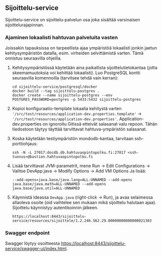 ## Sijoittelu-service

Sijoittelu-service on sijoittelu-palvelun osa joka sisältää varsinaisen sijoittelurajapinnan.

### Ajaminen lokaalisti hahtuvan palveluita vasten

Joissakin tapauksissa on tarpeellista ajaa ympäristöä lokaalisti jonkin jaetun kehitysympäristön datalla, esim. virheiden
selvittämistä varten. Tämä onnistuu seuraavilla ohjeilla.

1. Kehitysympäristössä käytetään aina paikallista sijoittelutietokantaa (jotta skeemamuutoksia voi kehittää lokaalisti).
Luo PostgreSQL kontti seuraavilla komennoilla (tarvitsee tehdä vain kerran):

    ``` shell
    cd sijoittelu-service/postgresql/docker
    docker build --tag sijoittelu-postgres .
    docker create --name sijoittelu-postgres --env POSTGRES_PASSWORD=postgres -p 5433:5432 sijoittelu-postgres
    ```

2. Kopioi konfiguraatio-template lokaalia kehitystä varten ```'/src/test/resources/application-dev.properties.template'``` -> ```'/src/test/resources/application-dev.properties'```.
Application-dev.properties on ignoroitu Gitissä etteivät salasanat valu repoon. Tähän tiedostoon täytyy täyttää tarvittavat hahtuva-ympäristön
salasanat.
  
  
3. Koska käytetään testiympäristön mondodb-kantaa, tarvitaan ssh-porttiohjaus:

    `ssh -N -L 27017:docdb.db.hahtuvaopintopolku.fi:27017 <ssh-tunnus>@bastion.hahtuvaopintopolku.fi`
  
  
4. Lisää tarvittavat JVM-parametrit, mene Run -> Edit Configurations -> Valitse DevApp.java -> Modify Options -> Add VM Options
Ja lisää:

    `--add-opens=java.base/java.lang=ALL-UNNAMED --add-opens java.base/java.math=ALL-UNNAMED --add-opens java.base/java.util=ALL-UNNAMED`
  
  
5. Käynnistä Ideassa ```DevApp.java``` (right-click -> Run), ja avaa selaimessa allaoleva osoite (oid vaihtelee sen mukaan mikä sijoittelu halutaan ajaa).
Sijoittelu käynnistyy autentikoinnin jälkeen.

    `https://localhost:8443/sijoittelu-service/resources/sijoittele/1.2.246.562.29.00000000000000021303`

### Swagger endpoint

Swagger löytyy osoitteesta [https://localhost:8443/sijoittelu-service/swagger-ui/index.html](https://localhost:8443/sijoittelu-service/swagger-ui/index.html).

